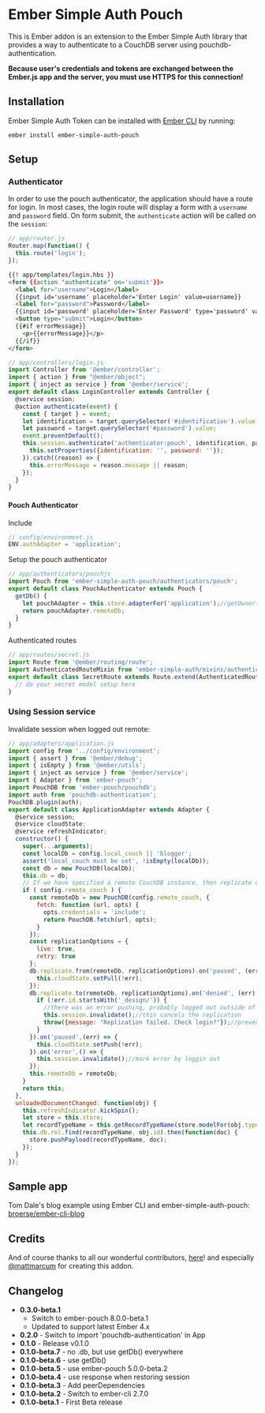 # Ember Simple Auth Pouch

This is Ember addon is an extension to the Ember Simple Auth library that provides a way to authenticate to a CouchDB server using pouchdb-authentication.

**Because user's credentials and tokens are exchanged between the
Ember.js app and the server, you must use HTTPS for this connection!**

## Installation

Ember Simple Auth Token can be installed with [Ember CLI](https://ember-cli.com/) by running:

```
ember install ember-simple-auth-pouch
```

## Setup

### Authenticator

In order to use the pouch authenticator, the application should have a route for login. In most cases, the login route will display a form with a `username` and `password` field. On form submit, the `authenticate` action will be called on the `session`:

```js
// app/router.js
Router.map(function() {
  this.route('login');
});
```

```html
{{! app/templates/login.hbs }}
<form {{action 'authenticate' on='submit'}}>
  <label for="username">Login</label>
  {{input id='username' placeholder='Enter Login' value=username}}
  <label for="password">Password</label>
  {{input id='password' placeholder='Enter Password' type='password' value=password}}
  <button type="submit">Login</button>
  {{#if errorMessage}}
    <p>{{errorMessage}}</p>
  {{/if}}
</form>
```

```js
// app/controllers/login.js
import Controller from '@ember/controller';
import { action } from "@ember/object";
import { inject as service } from '@ember/service';
export default class LoginController extends Controller {
  @service session;
  @action authenticate(event) {
    const { target } = event;
    let identification = target.querySelector('#identification').value;
    let password = target.querySelector('#password').value;
    event.preventDefault();
    this.session.authenticate('authenticator:pouch', identification, password).then(() => {
      this.setProperties({identification: '', password: ''});
    }).catch((reason) => {
      this.errorMessage = reason.message || reason;
    });
  }
}
```

#### Pouch Authenticator

Include

```js
// config/environment.js
ENV.authAdapter = 'application';
```

Setup the pouch authenticator

```js
// app/authenticators/pouchjs
import Pouch from 'ember-simple-auth-pouch/authenticators/pouch';
export default class PouchAuthenticator extends Pouch {
  getDb() {
    let pouchAdapter = this.store.adapterFor('application');//getOwner(this).lookup(`adapter:${pouchAdapterName}`);
    return pouchAdapter.remoteDb;
  }
}
```

Authenticated routes

```js
// app/routes/secret.js
import Route from '@ember/routing/route';
import AuthenticatedRouteMixin from 'ember-simple-auth/mixins/authenticated-route-mixin';
export default class SecretRoute extends Route.extend(AuthenticatedRouteMixin) {
  // do your secret model setup here
}
```

### Using Session service

Invalidate session when logged out remote:

```js
// app/adapters/application.js
import config from '../config/environment';
import { assert } from '@ember/debug';
import { isEmpty } from '@ember/utils';
import { inject as service } from '@ember/service';
import { Adapter } from 'ember-pouch';
import PouchDB from 'ember-pouch/pouchdb';
import auth from 'pouchdb-authentication';
PouchDB.plugin(auth);
export default class ApplicationAdapter extends Adapter {
  @service session;
  @service cloudState;
  @service refreshIndicator;
  constructor() {
    super(...arguments);
    const localDb = config.local_couch || 'blogger';
    assert('local_couch must be set', !isEmpty(localDb));
    const db = new PouchDB(localDb);
    this.db = db;
    // If we have specified a remote CouchDB instance, then replicate our local database to it
    if ( config.remote_couch ) {
      const remoteDb = new PouchDB(config.remote_couch, {
        fetch: function (url, opts) {
          opts.credentials = 'include';
          return PouchDB.fetch(url, opts);
        }
      });
      const replicationOptions = {
        live: true,
        retry: true
      };
      db.replicate.from(remoteDb, replicationOptions).on('paused', (err) => {
        this.cloudState.setPull(!err);
      });
      db.replicate.to(remoteDb, replicationOptions).on('denied', (err) => {
        if (!err.id.startsWith('_design/')) {
          //there was an error pushing, probably logged out outside of this app (couch/cloudant dashboard)
          this.session.invalidate();//this cancels the replication
          throw({message: "Replication failed. Check login?"});//prevent doc from being marked replicated
        }
      }).on('paused',(err) => {
        this.cloudState.setPush(!err);
      }).on('error',() => {
        this.session.invalidate();//mark error by loggin out
      });
      this.remoteDb = remoteDb;
    }
    return this;
  },
  unloadedDocumentChanged: function(obj) {
    this.refreshIndicator.kickSpin();
    let store = this.store;
    let recordTypeName = this.getRecordTypeName(store.modelFor(obj.type));
    this.db.rel.find(recordTypeName, obj.id).then(function(doc) {
      store.pushPayload(recordTypeName, doc);
    });
  }
});
```

## Sample app

Tom Dale's blog example using Ember CLI and ember-simple-auth-pouch: [broerse/ember-cli-blog](https://github.com/broerse/ember-cli-blog)

## Credits

And of course thanks to all our wonderful contributors, [here](https://github.com/martinic/ember-simple-auth-pouch/graphs/contributors)! and especially [@mattmarcum](https://github.com/mattmarcum) for creating this addon.

## Changelog

- **0.3.0-beta.1**
  - Switch to ember-pouch 8.0.0-beta.1
  - Updated to support latest Ember 4.x
- **0.2.0** - Switch to import 'pouchdb-authentication' in App
- **0.1.0** - Release v0.1.0
- **0.1.0-beta.7** - no .db, but use getDb() everywhere
- **0.1.0-beta.6** - use getDb()
- **0.1.0-beta.5** - use ember-pouch 5.0.0-beta.2
- **0.1.0-beta.4** - use response when restoring session
- **0.1.0-beta.3** - Add peerDependencies
- **0.1.0-beta.2** - Switch to ember-cli 2.7.0
- **0.1.0-beta.1** - First Beta release
